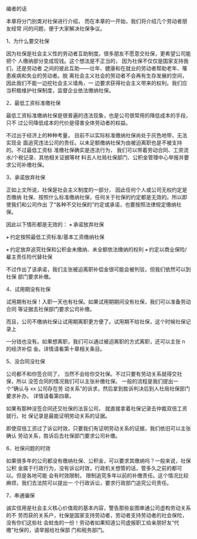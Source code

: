 编者的话

本章将分门别类对社保进行介绍， 而在本章的一开始，我们将介绍几个劳动者朋友经常 问的问题，便于大家解决社保争议。

1、为什么要交社保

因为社保是社会主义性的劳动者互助制度。很多朋友不愿意交社保，更希望公司能把个 人缴纳部分变成现钱。这个想法是不正当的， 因为社保不仅仅是国家支持我们，还是劳动者 之间的彼此互助——壮年、健康和在就业的劳动者帮助老年、罹患疾病和失业的劳动者。脱 离社会主义社会的劳动者不会再有生存发展的空间， 因此我们不能一边挖社会主义墙角，一 边要求获得社会主义带来的权利。我们应当积极维护社保制度，监督企业依法缴纳社保。

2、最低工资标准缴社保

最低工资标准缴纳社保是很普遍的违法现象，也是公司很常用的降低成本的手段，只不 过公司降低成本的代价是侵害全体劳动者的权益。

不过出于经济上的种种考量， 目前不以实际标准缴纳社保尚处于灰色地带，无法实现全 面追究违法公司的责任。以未足额缴纳社保为由被迫离职也是不被支持的。不过最低工资标 准缴社保确实是违法行为， 我们可以带着劳动合同、工资流水/个税记录、其他相关证据等材 料去人社局社保部门、公积金管理中心举报并要求公司补缴社保。

3、承诺放弃社保

正如上文所说，社保是社会主义制度的一部分， 因此任何个人或公司无权约定是否缴纳 社保、按照什么标准缴纳社保，任何关于社保的约定都是无效的。所以即使我们和公司作出 了“各种不交社保的”约定或承诺，也要按照法律规定缴纳社保。

因此以下情形都是无效的： ![](<@img/img_ 664.png>) 承诺放弃社保

![](<@img/img_ 665.png>) 约定按照最低工资标准/基本工资缴纳社保

![](<@img/img_ 666.png>) 约定放弃追究社保和公积金未缴纳、未全额依法缴纳的权利 ![](<@img/img_ 667.png>) 约定以商业保险/雇主责任险代替社保

不过作出了该承诺，我们主张被迫离职补偿金很可能会被判驳，但我们依然可以到社保 部门要求补缴。

4、试用期没有社保

试用期有社保！入职一天也有社保。如果试用期期间没有社保，我们可以准备劳动合同 等证据去社保部门要求公司补缴。

而且，公司不缴纳社保让试用期离职更方便了。试用期不给社保，这个时候社保记录上

一分钱也没有。如果想离职，我们可以通过被迫离职的方式离职，还可以主张 n 的经济补偿 金。详情请看第十章相关条目。

5、没合同没社保

公司都不和你签合同了， 当然不会给你交社保。不过只要有劳动关系就得交社保，所以 没签合同的情况我们可以主张补缴社保。 一般的流程是我们提出一个“确认与 xx 公司存在劳 动关系”的诉求，然后拿到胜诉判决后到人社局社保部门要求补办。 详情请看第四章。

如果有那种没签合同还交社保的法盲公司， 就直接拿着社保记录去仲裁双倍工资就行。社 保记录是最能证明劳动关系的证据。

即使双倍工资过了诉讼时效，只要我们有证明劳动关系的证据，我们依旧可以主张确认 劳动关系，胜诉后去社保部门要求公司补缴。

6、社保问题的时效

如果很多年的公司都没有缴纳社保、公积金，可以要求其缴纳吗？一般来说，社保公积 金属于行政行为，没有诉讼时效，行政机关想管的话，管多久之前的都可以。但是各地可能 会有时效限制， 限制追究多年以前的补缴责任。这个情况比较麻烦，我们去法院可以提出一 个行政诉讼，要求行政部门追究公司责任。

7、串通骗保

诚实信用是社会主义核心价值观的基本内容，警告那些妄图串通公司虚构劳动关系的不 劳而获的关系户，社保是国家支持劳动者，劳动者支持劳动者的社会保险，没有你们这些社 会蛀虫的一份！劳动者如果知道公司虚报职工给亲朋好友“代缴”社保的，请举报给社保部 门和税务部门。